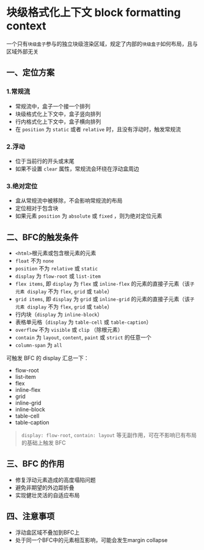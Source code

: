 # 块级格式化上下文 block formatting context

一个只有`块级盒子`参与的独立块级渲染区域，规定了内部的`块级盒子`如何布局，且与区域外部无关

## 一、定位方案

### 1.常规流

- 常规流中，盒子一个接一个排列
- 块级格式化上下文中，盒子竖向排列
- 行内格式化上下文中，盒子横向排列
- 在 `position` 为 `static` 或者 `relative` 时，且没有浮动时，触发常规流

### 2.浮动

- 位于当前行的开头或末尾
- 如果不设置 `clear` 属性，常规流会环绕在浮动盒周边

### 3.绝对定位

- 盒从常规流中被移除，不会影响常规流的布局
- 定位相对于包含块
- 如果元素 `position` 为 `absolute` 或 `fixed` ，则为绝对定位元素

## 二、BFC的触发条件

- `<html>`根元素或包含根元素的元素
- `float` 不为 `none`
- `position` 不为 `relative` 或 `static`
- `display` 为 `flow-root` 或 `list-item`
- `flex items`, 即 `display` 为 `flex` 或 `inline-flex` 的元素的直接子元素（该`子元素 display` 不为 `flex`, `grid` 或 `table`）
- `grid items`, 即 `display` 为 `grid` 或 `inline-grid` 的元素的直接子元素（该`子元素 display` 不为 `flex`, `grid` 或 `table`）
- 行内块（`display` 为 `inline-block`）
- 表格单元格（`display` 为 `table-cell` 或 `table-caption`）
- `overflow` 不为 `visible` 或 `clip` （除根元素）
- `contain` 为 `layout`, `content`, `paint` 或 `strict` 的任意一个
- `column-span` 为 `all`

可触发 BFC 的 display 汇总一下：

- flow-root
- list-item
- flex
- inline-flex
- grid
- inline-grid
- inline-block
- table-cell
- table-caption

> `display: flow-root`, `contain: layout` 等无副作用，可在不影响已有布局的基础上触发 BFC

## 三、BFC 的作用

- 修复浮动元素造成的高度塌陷问题
- 避免非期望的外边距折叠
- 实现健壮灵活的自适应布局

## 四、注意事项

- 浮动盒区域不叠加到BFC上
- 处于同一个BFC中的元素相互影响，可能会发生margin collapse
